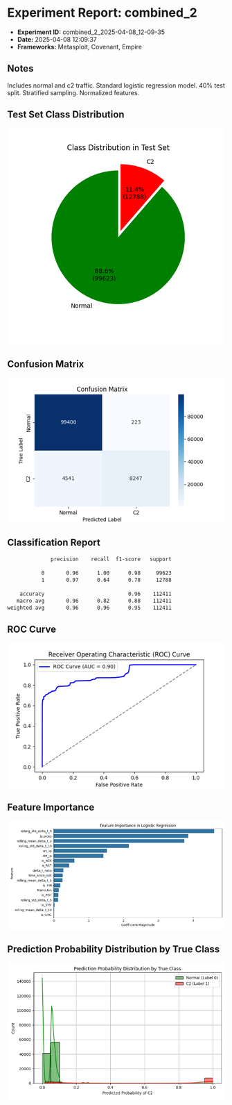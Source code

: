 # Experiment Report: combined_2

- **Experiment ID:** combined_2_2025-04-08_12-09-35
- **Date:** 2025-04-08 12:09:37
- **Frameworks:** Metasploit, Covenant, Empire
## Notes
Includes normal and c2 traffic. Standard logistic regression model. 40% test split. Stratified sampling. Normalized features.

## Test Set Class Distribution
![Class Distribution Pie Chart](images/combined_2_2025-04-08_12-09-35_pie.png)

## Confusion Matrix
![Confusion Matrix](images/combined_2_2025-04-08_12-09-35_confusion.png)

## Classification Report
```
              precision    recall  f1-score   support

           0       0.96      1.00      0.98     99623
           1       0.97      0.64      0.78     12788

    accuracy                           0.96    112411
   macro avg       0.96      0.82      0.88    112411
weighted avg       0.96      0.96      0.95    112411
```

## ROC Curve
![ROC Curve](images/combined_2_2025-04-08_12-09-35_roc.png)

## Feature Importance
![Feature Importance](images/combined_2_2025-04-08_12-09-35_feature_importance.png)

## Prediction Probability Distribution by True Class
![Prediction Histogram](images/combined_2_2025-04-08_12-09-35_hist.png)

